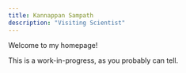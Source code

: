 ```yaml
---
title: Kannappan Sampath
description: "Visiting Scientist"
---
```


Welcome to my homepage!

This is a work-in-progress, as you probably can tell. 
